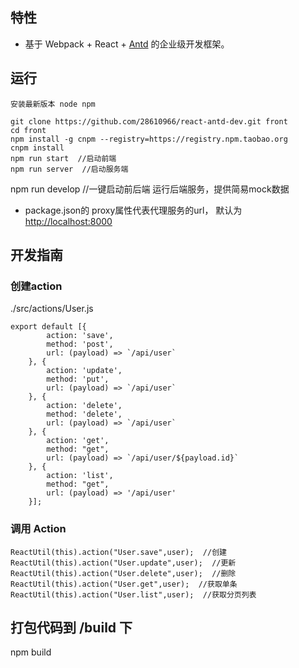 
## 特性

- 基于 Webpack + React + [Antd](https://github.com/antd) 的企业级开发框架。

## 运行
```
安装最新版本 node npm

git clone https://github.com/28610966/react-antd-dev.git front
cd front
npm install -g cnpm --registry=https://registry.npm.taobao.org
cnpm install
npm run start  //启动前端
npm run server  //启动服务端
```

npm run develop //一键启动前后端
运行后端服务，提供简易mock数据
- package.json的 proxy属性代表代理服务的url， 默认为 [http://localhost:8000](http://localhost:8000)

## 开发指南

### 创建action
./src/actions/User.js
```
export default [{
        action: 'save',
        method: 'post',
        url: (payload) => `/api/user`
    }, {
        action: 'update',
        method: 'put',
        url: (payload) => `/api/user`
    }, {
        action: 'delete',
        method: 'delete',
        url: (payload) => `/api/user`
    }, {
        action: 'get',
        method: "get",
        url: (payload) => `/api/user/${payload.id}`
    }, {
        action: 'list',
        method: "get",
        url: (payload) => '/api/user'
    }];
```
### 调用 Action
```
ReactUtil(this).action("User.save",user);  //创建
ReactUtil(this).action("User.update",user);  //更新
ReactUtil(this).action("User.delete",user);  //删除
ReactUtil(this).action("User.get",user);  //获取单条
ReactUtil(this).action("User.list",user);  //获取分页列表
```

## 打包代码到 /build 下
  npm build